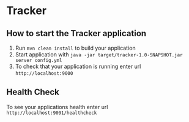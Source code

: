 # Tracker

How to start the Tracker application
---

1. Run `mvn clean install` to build your application
1. Start application with `java -jar target/tracker-1.0-SNAPSHOT.jar server config.yml`
1. To check that your application is running enter url `http://localhost:9000`

Health Check
---

To see your applications health enter url `http://localhost:9001/healthcheck`
